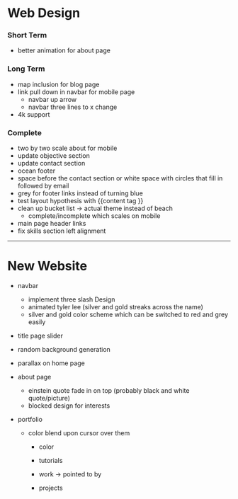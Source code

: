 # Web Design

### Short Term
- better animation for about page


### Long Term
- map inclusion for blog page
- link pull down in navbar for mobile page
	- navbar up arrow
	- navbar three lines to x change
- 4k support


### Complete
- two by two scale about for mobile
- update objective section
- update contact section
- ocean footer
- space before the contact section or white space with circles that fill in followed by email
- grey for footer links instead of turning blue
- test layout hypothesis with {{content tag }}
- clean up bucket list -> actual theme instead of beach
  - complete/incomplete which scales on mobile
- main page header links
- fix skills section left alignment




-----------------------------
# New Website
- navbar
	- implement three slash Design
	- animated tyler lee (silver and gold streaks across the name)
	- silver and gold color scheme which can be switched to red and grey easily

- title page slider
- random background generation
- parallax on home page

- about page
	- einstein quote fade in on top (probably black and white quote/picture)
	- blocked design for interests

- portfolio
  - color blend upon cursor over them
	- color

	- tutorials
	- work -> pointed to by 
	- projects
